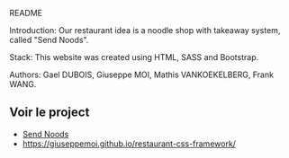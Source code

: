 README

Introduction:
Our restaurant idea is a noodle shop with takeaway system, called "Send Noods".

Stack:
This website was created using HTML, SASS and Bootstrap.

Authors:
Gael DUBOIS, Giuseppe MOI, Mathis VANKOEKELBERG, Frank WANG.


## Voir le project

- <a href="https://giuseppemoi.github.io/restaurant-css-framework/index.html" target="_blank">Send Noods</a>
- https://giuseppemoi.github.io/restaurant-css-framework/
